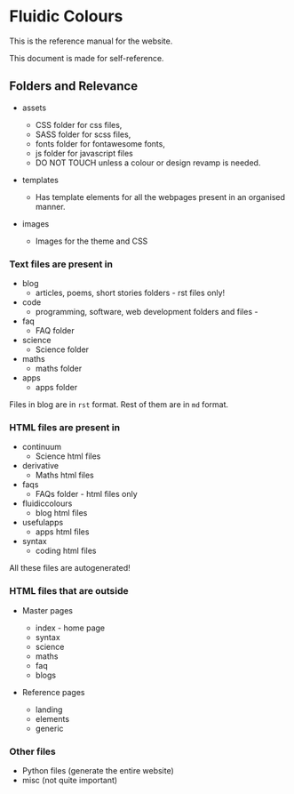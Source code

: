# Fluidic Colours

This is the reference manual for the website.

This document is made for self-reference.

## Folders and Relevance

* assets
    * CSS folder for css files,
    * SASS folder for scss files,
    * fonts folder for fontawesome fonts,
    * js folder for javascript files
    * DO NOT TOUCH unless a colour or design revamp is needed.

* templates
    * Has template elements for all the webpages present in an organised manner.

* images
    * Images for the theme and CSS

### Text files are present in
* blog
    * articles, poems, short stories folders - rst files only!
* code
    * programming, software, web development folders and files - 
* faq
    * FAQ folder
* science
    * Science folder
* maths
    * maths folder
* apps
    * apps folder

Files in blog are in ``rst`` format. Rest of them are in ``md`` format.

### HTML files are present in
* continuum
    * Science html files
* derivative
    * Maths html files
* faqs
    * FAQs folder - html files only
* fluidiccolours
    * blog html files
* usefulapps
    * apps html files
* syntax
    * coding html files

All these files are autogenerated!

### HTML files that are outside

* Master pages
    * index - home page
    * syntax
    * science
    * maths
    * faq
    * blogs
 
 * Reference pages
    * landing
    * elements
    * generic

### Other files

* Python files (generate the entire website)
* misc (not quite important)
